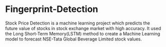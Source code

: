 # Fingerprint-Detection
Stock Price Detection  is a machine learning project which predicts the  future value of stocks in stock exchange market with high accuracy.
It used the Long Short-Term Memory(LSTM) method to create a Machine Learning model to forecast NSE-Tata Global Beverage Limited stock values.
